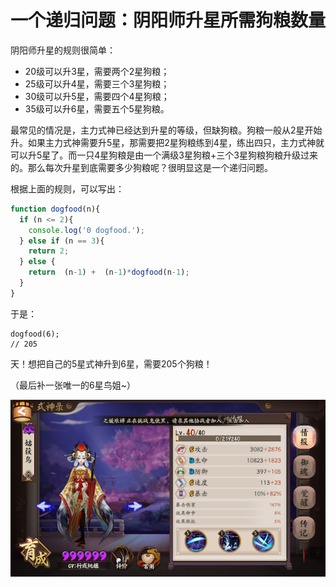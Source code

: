 # 一个递归问题：阴阳师升星所需狗粮数量

阴阳师升星的规则很简单：
- 20级可以升3星，需要两个2星狗粮；
- 25级可以升4星，需要三个3星狗粮；
- 30级可以升5星，需要四个4星狗粮；
- 35级可以升6星，需要五个5星狗粮。

最常见的情况是，主力式神已经达到升星的等级，但缺狗粮。狗粮一般从2星开始升。如果主力式神需要升5星，那需要把2星狗粮练到4星，练出四只，主力式神就可以升5星了。而一只4星狗粮是由一个满级3星狗粮+三个3星狗粮狗粮升级过来的。那么每次升星到底需要多少狗粮呢？很明显这是一个递归问题。

根据上面的规则，可以写出：

```js
function dogfood(n){
  if (n <= 2){
    console.log('0 dogfood.');
  } else if (n == 3){
    return 2;
  } else {
    return  (n-1) +  (n-1)*dogfood(n-1);
  }
}
```

于是：
```
dogfood(6);
// 205
```

天！想把自己的5星式神升到6星，需要205个狗粮！

（最后补一张唯一的6星鸟姐~）

![](/images/guhuoniao.png)
